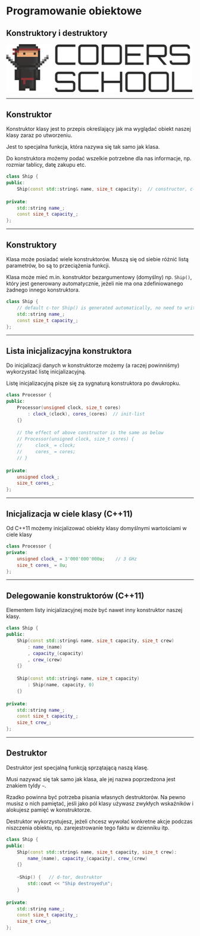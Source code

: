 <!-- .slide: data-background="#111111" -->

# Programowanie obiektowe

## Konstruktory i destruktory

<a href="https://coders.school">
    <img width="500" src="../coders_school_logo.png" alt="Coders School" class="plain">
</a>

___

## Konstruktor

Konstruktor klasy jest to przepis określający jak ma wyglądać obiekt naszej klasy zaraz po utworzeniu.
<!-- .element: class="fragment fade-in" -->

Jest to specjalna funkcja, która nazywa się tak samo jak klasa.
<!-- .element: class="fragment fade-in" -->

Do konstruktora możemy podać wszelkie potrzebne dla nas informacje, np. rozmiar tablicy, datę zakupu etc.
<!-- .element: class="fragment fade-in" -->

```cpp
class Ship {
public:
    Ship(const std::string& name, size_t capacity);  // constructor, c-tor

private:
    std::string name_;
    const size_t capacity_;
};
```
<!-- .element: class="fragment fade-in" -->

___

## Konstruktory

Klasa może posiadać wiele konstruktorów. Muszą się od siebie różnić listą parametrów, bo są to przeciążenia funkcji.
<!-- .element: class="fragment fade-in" -->

Klasa może mieć m.in. konstruktor bezargumentowy (domyślny) np. `Ship()`, który jest generowany automatycznie, jeżeli nie ma ona zdefiniowanego żadnego innego konstruktora.
<!-- .element: class="fragment fade-in" -->

```cpp
class Ship {
    // default c-tor Ship() is generated automatically, no need to write it
    std::string name_;
    const size_t capacity_;
};
```
<!-- .element: class="fragment fade-in" -->

___

## Lista inicjalizacyjna konstruktora

Do inicjalizacji danych w konstruktorze możemy (a raczej powinniśmy) wykorzystać listę inicjalizacyjną.
<!-- .element: class="fragment fade-in" -->

Listę inicjalizacyjną pisze się za sygnaturą konstruktora po dwukropku.
<!-- .element: class="fragment fade-in" -->

```cpp
class Processor {
public:
    Processor(unsigned clock, size_t cores)
        : clock_(clock), cores_(cores)  // init-list
    {}

    // the effect of above constructor is the same as below
    // Processor(unsigned clock, size_t cores) {
    //     clock_ = clock;
    //     cores_ = cores;
    // }

private:
    unsigned clock_;
    size_t cores_;
};
```
<!-- .element: class="fragment fade-in" -->

___

## Inicjalizacja w ciele klasy (C++11)

Od C++11 możemy inicjalizować obiekty klasy domyślnymi wartościami w ciele klasy
<!-- .element: class="fragment fade-in" -->

```cpp
class Processor {
private:
    unsigned clock_ = 3'000'000'000u;    // 3 GHz
    size_t cores_ = 8u;
};
```
<!-- .element: class="fragment fade-in" -->

___

## Delegowanie konstruktorów (C++11)

Elementem listy inicjalizacyjnej może być nawet inny konstruktor naszej klasy.
<!-- .element: class="fragment fade-in" -->

```cpp
class Ship {
public:
    Ship(const std::string& name, size_t capacity, size_t crew)
        : name_(name)
        , capacity_(capacity)
        , crew_(crew)
    {}

    Ship(const std::string& name, size_t capacity)
        : Ship(name, capacity, 0)
    {}

private:
    std::string name_;
    const size_t capacity_;
    size_t crew_;
};
```
<!-- .element: class="fragment fade-in" -->

___
<!-- .slide: style="font-size: 0.8em" -->

## Destruktor

Destruktor jest specjalną funkcją sprzątającą naszą klasę.
<!-- .element: class="fragment fade-in" -->

Musi nazywać się tak samo jak klasa, ale jej nazwa poprzedzona jest znakiem tyldy `~`.
<!-- .element: class="fragment fade-in" -->

Rzadko powinna być potrzeba pisania własnych destruktorów. Na pewno musisz o nich pamiętać, jeśli jako pól klasy używasz zwykłych wskaźników i alokujesz pamięć w konstruktorze.
<!-- .element: class="fragment fade-in" -->

Destruktor wykorzystujesz, jeżeli chcesz wywołać konkretne akcje podczas niszczenia obiektu, np. zarejestrowanie tego faktu w dzienniku itp.
<!-- .element: class="fragment fade-in" -->

```cpp
class Ship {
public:
    Ship(const std::string& name, size_t capacity, size_t crew):
        name_(name), capacity_(capacity), crew_(crew)
    {}

    ~Ship() {   // d-tor, destruktor
        std::cout << "Ship destroyed\n";
    }

private:
    std::string name_;
    const size_t capacity_;
    size_t crew_;
};
```
<!-- .element: class="fragment fade-in" -->
